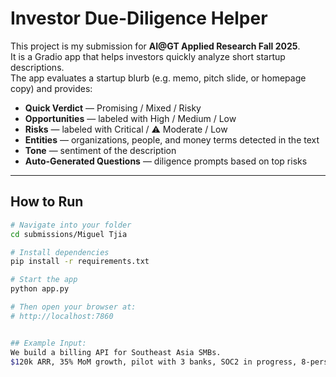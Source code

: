 # Investor Due-Diligence Helper

This project is my submission for **AI@GT Applied Research Fall 2025**.  
It is a Gradio app that helps investors quickly analyze short startup descriptions.  
The app evaluates a startup blurb (e.g. memo, pitch slide, or homepage copy) and provides:

- **Quick Verdict** — Promising  / Mixed  / Risky  
- **Opportunities** — labeled with  High /  Medium /  Low  
- **Risks** — labeled with  Critical / ⚠ Moderate /  Low  
- **Entities** — organizations, people, and money terms detected in the text  
- **Tone** — sentiment of the description  
- **Auto-Generated Questions** — diligence prompts based on top risks  

---
## How to Run

```bash
# Navigate into your folder
cd submissions/Miguel Tjia

# Install dependencies
pip install -r requirements.txt

# Start the app
python app.py

# Then open your browser at:
# http://localhost:7860


## Example Input:
We build a billing API for Southeast Asia SMBs. 
$120k ARR, 35% MoM growth, pilot with 3 banks, SOC2 in progress, 8-person team.



